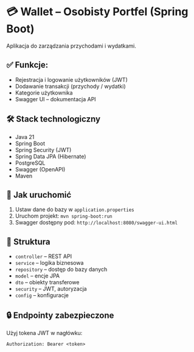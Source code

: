 # 💳 Wallet – Osobisty Portfel (Spring Boot)

Aplikacja do zarządzania przychodami i wydatkami.

## ✅ Funkcje:
- Rejestracja i logowanie użytkowników (JWT)
- Dodawanie transakcji (przychody / wydatki)
- Kategorie użytkownika
- Swagger UI – dokumentacja API

## 🛠 Stack technologiczny
- Java 21
- Spring Boot
- Spring Security (JWT)
- Spring Data JPA (Hibernate)
- PostgreSQL
- Swagger (OpenAPI)
- Maven

## 🚀 Jak uruchomić
1. Ustaw dane do bazy w `application.properties`
2. Uruchom projekt: `mvn spring-boot:run`
3. Swagger dostępny pod: `http://localhost:8080/swagger-ui.html`

## 📁 Struktura
- `controller` – REST API
- `service` – logika biznesowa
- `repository` – dostęp do bazy danych
- `model` – encje JPA
- `dto` – obiekty transferowe
- `security` – JWT, autoryzacja
- `config` – konfiguracje

## 🔒 Endpointy zabezpieczone
Użyj tokena JWT w nagłówku:
```
Authorization: Bearer <token>
```
